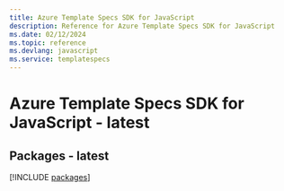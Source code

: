 ```yaml
---
title: Azure Template Specs SDK for JavaScript
description: Reference for Azure Template Specs SDK for JavaScript
ms.date: 02/12/2024
ms.topic: reference
ms.devlang: javascript
ms.service: templatespecs
---
```

# Azure Template Specs SDK for JavaScript - latest
## Packages - latest
[!INCLUDE [packages](template-specs-index.md)]